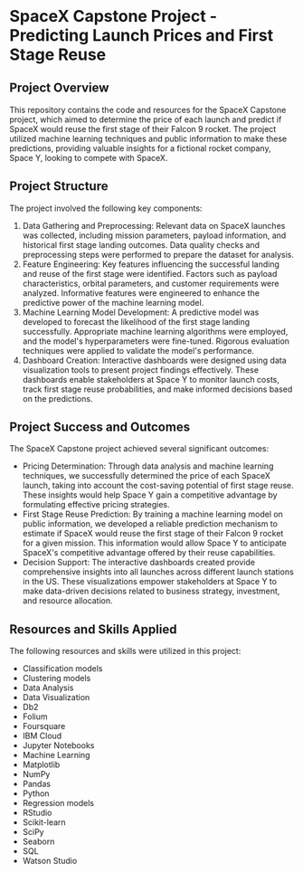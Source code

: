 <!DOCTYPE html>
<html>
<header>
  <title>SpaceX Capstone Project - Predicting Launch Prices and First Stage Reuse</title>
</header>
<body>
  <h1>SpaceX Capstone Project - Predicting Launch Prices and First Stage Reuse</h1>
  
  <h2>Project Overview</h2>
  <p>
    This repository contains the code and resources for the SpaceX Capstone project, which aimed to determine the price of each launch and predict if SpaceX would reuse the first stage of their Falcon 9 rocket. The project utilized machine learning techniques and public information to make these predictions, providing valuable insights for a fictional rocket company, Space Y, looking to compete with SpaceX.
  </p>
  
  <h2>Project Structure</h2>
  <p>
    The project involved the following key components:
  </p>
  <ol>
    <li>Data Gathering and Preprocessing: Relevant data on SpaceX launches was collected, including mission parameters, payload information, and historical first stage landing outcomes. Data quality checks and preprocessing steps were performed to prepare the dataset for analysis.</li>
    <li>Feature Engineering: Key features influencing the successful landing and reuse of the first stage were identified. Factors such as payload characteristics, orbital parameters, and customer requirements were analyzed. Informative features were engineered to enhance the predictive power of the machine learning model.</li>
    <li>Machine Learning Model Development: A predictive model was developed to forecast the likelihood of the first stage landing successfully. Appropriate machine learning algorithms were employed, and the model's hyperparameters were fine-tuned. Rigorous evaluation techniques were applied to validate the model's performance.</li>
    <li>Dashboard Creation: Interactive dashboards were designed using data visualization tools to present project findings effectively. These dashboards enable stakeholders at Space Y to monitor launch costs, track first stage reuse probabilities, and make informed decisions based on the predictions.</li>
  </ol>
  
  <h2>Project Success and Outcomes</h2>
  <p>
    The SpaceX Capstone project achieved several significant outcomes:
  </p>
  <ul>
    <li>Pricing Determination: Through data analysis and machine learning techniques, we successfully determined the price of each SpaceX launch, taking into account the cost-saving potential of first stage reuse. These insights would help Space Y gain a competitive advantage by formulating effective pricing strategies.</li>
    <li>First Stage Reuse Prediction: By training a machine learning model on public information, we developed a reliable prediction mechanism to estimate if SpaceX would reuse the first stage of their Falcon 9 rocket for a given mission. This information would allow Space Y to anticipate SpaceX's competitive advantage offered by their reuse capabilities.</li>
    <li>Decision Support: The interactive dashboards created provide comprehensive insights into all launches across different launch stations in the US. These visualizations empower stakeholders at Space Y to make data-driven decisions related to business strategy, investment, and resource allocation.</li>
  </ul>
  
  <h2>Resources and Skills Applied</h2>
  <p>
    The following resources and skills were utilized in this project:
  </p>
  <ul>
    <li>Classification models</li>
    <li>Clustering models</li>
    <li>Data Analysis</li>
    <li>Data Visualization</li>
    <li>Db2</li>
    <li>Folium</li>
    <li>Foursquare</li>
    <li>IBM Cloud</li>
    <li>Jupyter Notebooks</li>
    <li>Machine Learning</li>
    <li>Matplotlib</li>
    <li>NumPy</li>
    <li>Pandas</li>
    <li>Python</li>
    <li>Regression models</li>
    <li>RStudio</li>
    <li>Scikit-learn</li>
    <li>SciPy</li>
    <li>Seaborn</li>
    <li>SQL</li>
    <li>Watson Studio</li>
  </ul>
</body>
</html>

